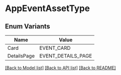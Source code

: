 # AppEventAssetType

## Enum Variants

| Name | Value |
|---- | -----|
| Card | EVENT_CARD |
| DetailsPage | EVENT_DETAILS_PAGE |


[[Back to Model list]](../README.md#documentation-for-models) [[Back to API list]](../README.md#documentation-for-api-endpoints) [[Back to README]](../README.md)


